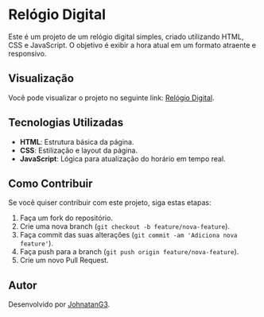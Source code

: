 # Relógio Digital

Este é um projeto de um relógio digital simples, criado utilizando HTML, CSS e JavaScript. O objetivo é exibir a hora atual em um formato atraente e responsivo.

## Visualização

Você pode visualizar o projeto no seguinte link: [Relógio Digital](https://relogio-digital-portfolio.netlify.app/).

## Tecnologias Utilizadas

- **HTML**: Estrutura básica da página.
- **CSS**: Estilização e layout da página.
- **JavaScript**: Lógica para atualização do horário em tempo real.

## Como Contribuir

Se você quiser contribuir com este projeto, siga estas etapas:

1. Faça um fork do repositório.
2. Crie uma nova branch (`git checkout -b feature/nova-feature`).
3. Faça commit das suas alterações (`git commit -am 'Adiciona nova feature'`).
4. Faça push para a branch (`git push origin feature/nova-feature`).
5. Crie um novo Pull Request.

## Autor

Desenvolvido por [JohnatanG3](https://github.com/JohnatanG3).
